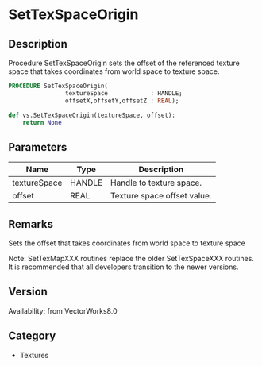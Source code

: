# SetTexSpaceOrigin

## Description
Procedure SetTexSpaceOrigin sets the offset of the referenced texture space that takes coordinates from world space to texture space.

```pascal
PROCEDURE SetTexSpaceOrigin(
				textureSpace            : HANDLE;
				offsetX,offsetY,offsetZ : REAL);
```

```python
def vs.SetTexSpaceOrigin(textureSpace, offset):
    return None
```

## Parameters
|Name|Type|Description|
|---|---|---|
|textureSpace|HANDLE|Handle to texture space.|
|offset|REAL|Texture space offset value.|

## Remarks
Sets the offset that takes coordinates from world space to texture space

Note: SetTexMapXXX routines replace the older SetTexSpaceXXX routines.  It is recommended that all developers transition to the newer versions.

## Version
Availability: from VectorWorks8.0

## Category
* Textures

